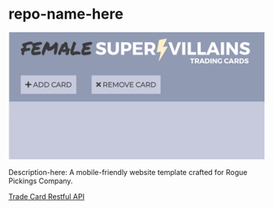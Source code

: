 # repo-name-here

 ![alt-text-here](img/trade-cards.png)


Description-here: A mobile-friendly website template crafted for Rogue Pickings Company.

<a href="https://replit.com/@gitleelee/TradeCardRestful/">Trade Card Restful API</a>  
